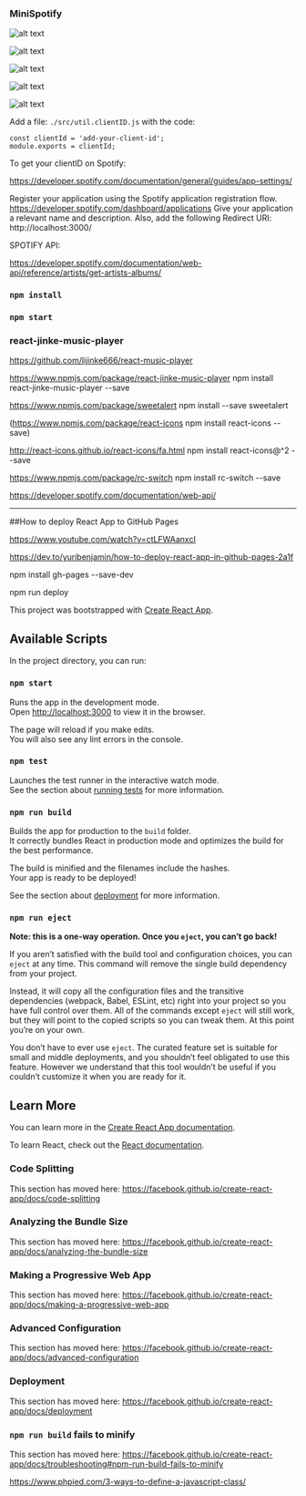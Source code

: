 ### MiniSpotify

![alt text](https://1.bp.blogspot.com/-DZyIDOMo964/XwhBt1n8VTI/AAAAAAAAAZg/3bLfVkTLt8o9EW_zmQkpcQHq0I9h7bKAwCLcBGAsYHQ/s1600/Capture01.JPG)

![alt text](https://1.bp.blogspot.com/-NuezoquL0dY/XwhBuOpE5pI/AAAAAAAAAZo/hVb8FxjGgDQY_TTC80SvszF0UwvO_bwFACLcBGAsYHQ/s1600/Capture02.JPG)

![alt text](https://1.bp.blogspot.com/-MSLG97nHd5s/XwhBvImGflI/AAAAAAAAAZw/Uah8YP7yJEEq7-HaVJXFPZ_-m-LgHRrrQCLcBGAsYHQ/s1600/Capture05.JPG)

![alt text](https://1.bp.blogspot.com/-5bZCQ3bcQyU/XwhBuC3rF8I/AAAAAAAAAZk/QRdYvHyvTv0kuuKK0bBl55muYgsN-MIogCLcBGAsYHQ/s1600/Capture03.JPG)

![alt text](https://1.bp.blogspot.com/-gQrAaaSBJ4w/XwhBuo4jo7I/AAAAAAAAAZs/NOV9XJ8WTJws9mbsJJJ_3K1NgbRj2W6HgCLcBGAsYHQ/s1600/Capture04.JPG)

Add a file: `./src/util.clientID.js` with the code:

```
const clientId = 'add-your-client-id';
module.exports = clientId;
```

To get your clientID on Spotify:

https://developer.spotify.com/documentation/general/guides/app-settings/

Register your application using the Spotify application registration flow.
https://developer.spotify.com/dashboard/applications
Give your application a relevant name and description. Also, add the following Redirect URI:
http://localhost:3000/

SPOTIFY API:

https://developer.spotify.com/documentation/web-api/reference/artists/get-artists-albums/

### `npm install`

### `npm start`

### react-jinke-music-player

https://github.com/lijinke666/react-music-player

https://www.npmjs.com/package/react-jinke-music-player
npm install react-jinke-music-player --save

https://www.npmjs.com/package/sweetalert
npm install --save sweetalert

(https://www.npmjs.com/package/react-icons
npm install react-icons --save)

http://react-icons.github.io/react-icons/fa.html
npm install react-icons@^2 --save

https://www.npmjs.com/package/rc-switch
npm install rc-switch --save

https://developer.spotify.com/documentation/web-api/

---

##How to deploy React App to GitHub Pages

https://www.youtube.com/watch?v=ctLFWAanxcI

https://dev.to/yuribenjamin/how-to-deploy-react-app-in-github-pages-2a1f

npm install gh-pages --save-dev

npm run deploy

This project was bootstrapped with [Create React App](https://github.com/facebook/create-react-app).

## Available Scripts

In the project directory, you can run:

### `npm start`

Runs the app in the development mode.<br />
Open [http://localhost:3000](http://localhost:3000) to view it in the browser.

The page will reload if you make edits.<br />
You will also see any lint errors in the console.

### `npm test`

Launches the test runner in the interactive watch mode.<br />
See the section about [running tests](https://facebook.github.io/create-react-app/docs/running-tests) for more information.

### `npm run build`

Builds the app for production to the `build` folder.<br />
It correctly bundles React in production mode and optimizes the build for the best performance.

The build is minified and the filenames include the hashes.<br />
Your app is ready to be deployed!

See the section about [deployment](https://facebook.github.io/create-react-app/docs/deployment) for more information.

### `npm run eject`

**Note: this is a one-way operation. Once you `eject`, you can’t go back!**

If you aren’t satisfied with the build tool and configuration choices, you can `eject` at any time. This command will remove the single build dependency from your project.

Instead, it will copy all the configuration files and the transitive dependencies (webpack, Babel, ESLint, etc) right into your project so you have full control over them. All of the commands except `eject` will still work, but they will point to the copied scripts so you can tweak them. At this point you’re on your own.

You don’t have to ever use `eject`. The curated feature set is suitable for small and middle deployments, and you shouldn’t feel obligated to use this feature. However we understand that this tool wouldn’t be useful if you couldn’t customize it when you are ready for it.

## Learn More

You can learn more in the [Create React App documentation](https://facebook.github.io/create-react-app/docs/getting-started).

To learn React, check out the [React documentation](https://reactjs.org/).

### Code Splitting

This section has moved here: https://facebook.github.io/create-react-app/docs/code-splitting

### Analyzing the Bundle Size

This section has moved here: https://facebook.github.io/create-react-app/docs/analyzing-the-bundle-size

### Making a Progressive Web App

This section has moved here: https://facebook.github.io/create-react-app/docs/making-a-progressive-web-app

### Advanced Configuration

This section has moved here: https://facebook.github.io/create-react-app/docs/advanced-configuration

### Deployment

This section has moved here: https://facebook.github.io/create-react-app/docs/deployment

### `npm run build` fails to minify

This section has moved here: https://facebook.github.io/create-react-app/docs/troubleshooting#npm-run-build-fails-to-minify

https://www.phpied.com/3-ways-to-define-a-javascript-class/
